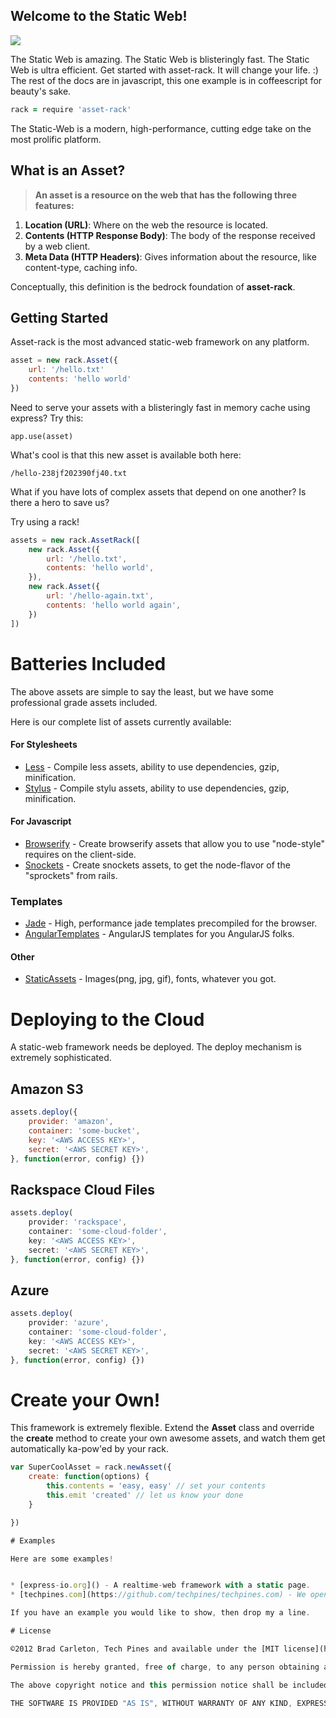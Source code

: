 
## Welcome to the Static Web!
<img src="https://s3.amazonaws.com/temp.techpines.com/asset-rack-white.png">

The Static Web is amazing.  The Static Web is blisteringly fast.  The Static Web is ultra efficient.
Get started with asset-rack.  It will change your life. :)  The rest of the docs are in javascript, this one example is in coffeescript for beauty's sake.

```coffeescript
rack = require 'asset-rack'
```

The Static-Web is a modern, high-performance, cutting edge take on the most prolific platform.

## What is an Asset?

> __An asset is a resource on the web that has the following three features:__

1. __Location (URL)__: Where on the web the resource is located.
2. __Contents (HTTP Response Body)__: The body of the response received by a web client.
3. __Meta Data (HTTP Headers)__: Gives information about the resource, like content-type, caching info.

Conceptually, this definition is the bedrock foundation of __asset-rack__.

## Getting Started

Asset-rack is the most advanced static-web framework on any platform.

```js
asset = new rack.Asset({
    url: '/hello.txt'
    contents: 'hello world'
})
```

Need to serve your assets with a blisteringly fast in memory cache using express?  Try this:

```
app.use(asset)
```

What's cool is that this new asset is available both here:

```
/hello-238jf202390fj40.txt
```

What if you have lots of complex assets that depend on one another?  Is there a hero to save us?

Try using a rack!

```js
assets = new rack.AssetRack([
    new rack.Asset({
        url: '/hello.txt',
        contents: 'hello world',
    }),
    new rack.Asset({
        url: '/hello-again.txt',
        contents: 'hello world again',
    })
])
```

# Batteries Included

The above assets are simple to say the least, but we have some professional grade assets included.



Here is our complete list of assets currently available:

#### For Stylesheets
* [Less]() - Compile less assets, ability to use dependencies, gzip, minification.
* [Stylus]() - Compile stylu assets, ability to use dependencies, gzip, minification.

#### For Javascript
* [Browserify]() - Create browserify assets that allow you to use "node-style" requires on the client-side.
* [Snockets]() - Create snockets assets, to get the node-flavor of the "sprockets" from rails.

### Templates
* [Jade]() - High, performance jade templates precompiled for the browser.
* [AngularTemplates]() - AngularJS templates for you AngularJS folks.

#### Other
* [StaticAssets]() - Images(png, jpg, gif), fonts, whatever you got.

# Deploying to the Cloud
A static-web framework needs be deployed.  The deploy mechanism is extremely sophisticated.

## Amazon S3

```js
assets.deploy({
    provider: 'amazon',
    container: 'some-bucket',
    key: '<AWS ACCESS KEY>',
    secret: '<AWS SECRET KEY>',
}, function(error, config) {})
```

## Rackspace Cloud Files
```js
assets.deploy(
    provider: 'rackspace',
    container: 'some-cloud-folder',
    key: '<AWS ACCESS KEY>',
    secret: '<AWS SECRET KEY>',
}, function(error, config) {})
```

## Azure
```js
assets.deploy(
    provider: 'azure',
    container: 'some-cloud-folder',
    key: '<AWS ACCESS KEY>',
    secret: '<AWS SECRET KEY>',
}, function(error, config) {})
```


# Create your Own!

This framework is extremely flexible.  Extend the __Asset__ class and override the __create__ method to create your own awesome assets, and watch them get automatically ka-pow'ed by your rack.

```js
var SuperCoolAsset = rack.newAsset({
    create: function(options) {
        this.contents = 'easy, easy' // set your contents
        this.emit 'created' // let us know your done
    }

})

# Examples

Here are some examples!


* [express-io.org]() - A realtime-web framework with a static page.
* [techpines.com](https://github.com/techpines/techpines.com) - We open sourced techpines.com, so you can see a static-web project in action.

If you have an example you would like to show, then drop my a line. 

# License

©2012 Brad Carleton, Tech Pines and available under the [MIT license](http://www.opensource.org/licenses/mit-license.php):

Permission is hereby granted, free of charge, to any person obtaining a copy of this software and associated documentation files (the "Software"), to deal in the Software without restriction, including without limitation the rights to use, copy, modify, merge, publish, distribute, sublicense, and/or sell copies of the Software, and to permit persons to whom the Software is furnished to do so, subject to the following conditions:

The above copyright notice and this permission notice shall be included in all copies or substantial portions of the Software.

THE SOFTWARE IS PROVIDED "AS IS", WITHOUT WARRANTY OF ANY KIND, EXPRESS OR IMPLIED, INCLUDING BUT NOT LIMITED TO THE WARRANTIES OF MERCHANTABILITY, FITNESS FOR A PARTICULAR PURPOSE AND NONINFRINGEMENT. IN NO EVENT SHALL THE AUTHORS OR COPYRIGHT HOLDERS BE LIABLE FOR ANY CLAIM, DAMAGES OR OTHER LIABILITY, WHETHER IN AN ACTION OF CONTRACT, TORT OR OTHERWISE, ARISING FROM, OUT OF OR IN CONNECTION WITH THE SOFTWARE OR THE USE OR OTHER DEALINGS IN THE SOFTWARE.
